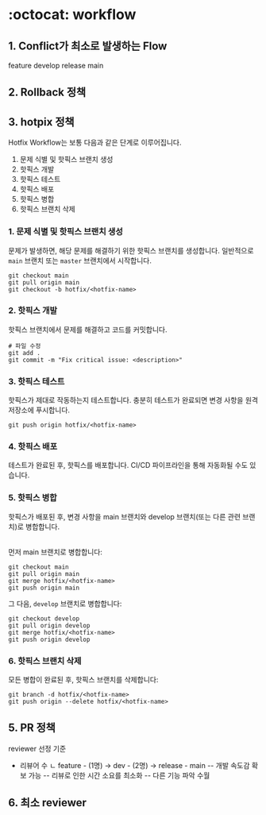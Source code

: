 # :octocat: workflow

## 1. Conflict가 최소로 발생하는 Flow
feature develop release main

## 2. Rollback 정책

## 3. hotpix 정책
Hotfix Workflow는 보통 다음과 같은 단계로 이루어집니다.

1. 문제 식별 및 핫픽스 브랜치 생성
2. 핫픽스 개발
3. 핫픽스 테스트
4. 핫픽스 배포
5. 핫픽스 병합
6. 핫픽스 브랜치 삭제

### 1. 문제 식별 및 핫픽스 브랜치 생성
문제가 발생하면, 해당 문제를 해결하기 위한 핫픽스 브랜치를 생성합니다. 일반적으로 `main` 브랜치 또는 `master` 브랜치에서 시작합니다.

```
git checkout main
git pull origin main
git checkout -b hotfix/<hotfix-name>

```

### 2. 핫픽스 개발
핫픽스 브랜치에서 문제를 해결하고 코드를 커밋합니다.

```
# 파일 수정
git add .
git commit -m "Fix critical issue: <description>"

```

### 3. 핫픽스 테스트
핫픽스가 제대로 작동하는지 테스트합니다. 충분히 테스트가 완료되면 변경 사항을 원격 저장소에 푸시합니다.

```
git push origin hotfix/<hotfix-name>
```
### 4. 핫픽스 배포
테스트가 완료된 후, 핫픽스를 배포합니다. CI/CD 파이프라인을 통해 자동화될 수도 있습니다.

### 5. 핫픽스 병합
핫픽스가 배포된 후, 변경 사항을 main 브랜치와 develop 브랜치(또는 다른 관련 브랜치)로 병합합니다.<br><br>

먼저 main 브랜치로 병합합니다:

```
git checkout main
git pull origin main
git merge hotfix/<hotfix-name>
git push origin main
```
그 다음, `develop` 브랜치로 병합합니다:

```
git checkout develop
git pull origin develop
git merge hotfix/<hotfix-name>
git push origin develop

```
### 6. 핫픽스 브랜치 삭제
모든 병합이 완료된 후, 핫픽스 브랜치를 삭제합니다:

```
git branch -d hotfix/<hotfix-name>
git push origin --delete hotfix/<hotfix-name>
```


## 5. PR 정책
reviewer 선정 기준

- 리뷰어 수
ㄴ feature - (1명) -> dev - (2명) -> release - main
-- 개발 속도감 확보 가능
-- 리뷰로 인한 시간 소요를 최소화
-- 다른 기능 파악 수월

## 6. 최소 reviewer 

